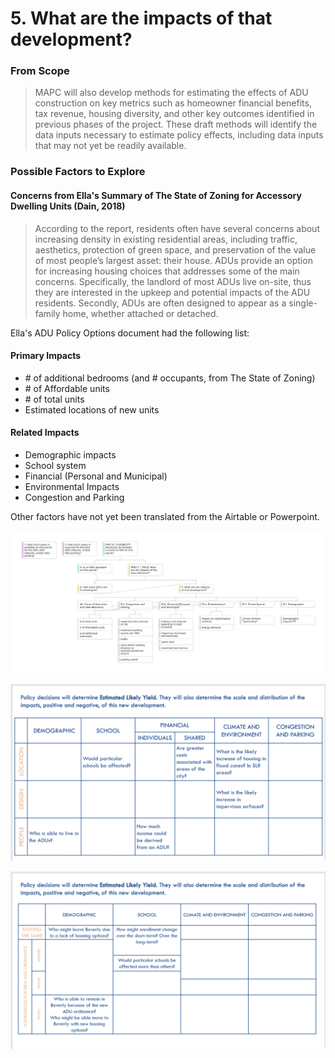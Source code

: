 # 5. What are the impacts of that development?

### From Scope

> MAPC will also develop methods for estimating the effects of ADU construction on key metrics such as homeowner financial benefits, tax revenue, housing diversity,  and other key outcomes identified in previous phases of the project. These draft methods will identify the data inputs necessary to estimate policy effects, including data inputs that may not yet be readily available.&#x20;

### Possible Factors to Explore

#### Concerns from Ella's Summary of The State of Zoning for Accessory Dwelling Units (Dain, 2018)

> According to the report, residents often have several concerns about increasing density in existing residential areas, including traffic, aesthetics, protection of green space, and preservation of the value of most people’s largest asset: their house. ADUs provide an option for increasing housing choices that addresses some of the main concerns. Specifically, the landlord of most ADUs live on-site, thus they are interested in the upkeep and potential impacts of the ADU residents. Secondly, ADUs are often designed to appear as a single-family home, whether attached or detached.

Ella's ADU Policy Options document had the following list:

#### Primary Impacts&#x20;

* \# of additional bedrooms (and # occupants, from The State of Zoning)
* \# of Affordable units&#x20;
* \# of total units&#x20;
* Estimated locations of new units&#x20;

#### Related Impacts&#x20;

* Demographic impacts&#x20;
* School system&#x20;
* Financial (Personal and Municipal)&#x20;
* Environmental Impacts&#x20;
* Congestion and Parking&#x20;

Other factors have not yet been translated from the Airtable or Powerpoint.

![](<../../../.gitbook/assets/Org Chart (3).jpg>)

![](<../../../.gitbook/assets/image (1) (1).png>)

![](<../../../.gitbook/assets/image (3).png>)
